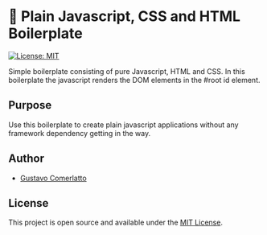 # 🦿 Plain Javascript, CSS and HTML Boilerplate
[![License: MIT](https://img.shields.io/badge/License-MIT-blue.svg)](https://opensource.org/licenses/MIT)

Simple boilerplate consisting of pure Javascript, HTML and CSS. In this
boilerplate the javascript renders the DOM elements in the #root id element.

## Purpose

Use this boilerplate to create plain javascript applications without any
framework dependency getting in the way.

## Author

- [Gustavo Comerlatto](https://github.com/gustcomer)

## License

This project is open source and available under the [MIT License](LICENSE).